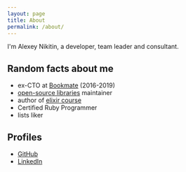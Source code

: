```yaml
---
layout: page
title: About
permalink: /about/
---
```


I'm Alexey Nikitin, a developer, team leader and consultant.

## Random facts about me

- ex-CTO at [Bookmate](https://bookmate.com) (2016-2019)
- [open-source libraries](https://github.com/tank-bohr/bookish_spork) maintainer
- author of [elixir course](https://hardcode.dev/elixir_phoenix)
- Certified Ruby Programmer
- lists liker

## Profiles

- [GitHub](https://github.com/tank-bohr)
- [LinkedIn](https://www.linkedin.com/in/alexey-nikitin-652656105/)
